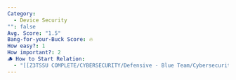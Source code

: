 ```yaml
---
Category:
  - Device Security
"": false
Avg. Score: "1.5"
Bang-for-your-Buck Score: 🔥
How easy?: 1
How important?: 2
🪵 How to Start Relation:
  - "[[Z3TSSU COMPLETE/CYBERSECURITY/Defensive - Blue Team/Cybersecurity Checklist (Free Version)/Master Page/Device Security]]"
---
```

